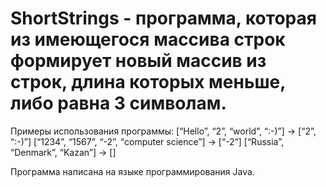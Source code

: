 # ShortStrings - программа, которая из имеющегося массива строк формирует новый массив из строк, длина которых меньше, либо равна 3 символам.
 
Примеры использования программы:
[“Hello”, “2”, “world”, “:-)”] → [“2”, “:-)”]
[“1234”, “1567”, “-2”, “computer science”] → [“-2”]
[“Russia”, “Denmark”, “Kazan”] → []

Программа написана на языке программирования Java.

